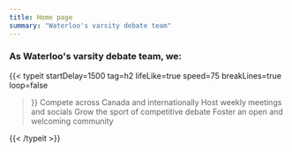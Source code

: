 ```yaml
---
title: Home page
summary: "Waterloo's varsity debate team"
---
```


### As Waterloo's varsity debate team, we:

{{< typeit
  startDelay=1500
  tag=h2
  lifeLike=true
  speed=75
  breakLines=true
  loop=false
>}}
Compete across Canada and internationally
Host weekly meetings and socials
Grow the sport of competitive debate
Foster an open and welcoming community
 
{{< /typeit >}}